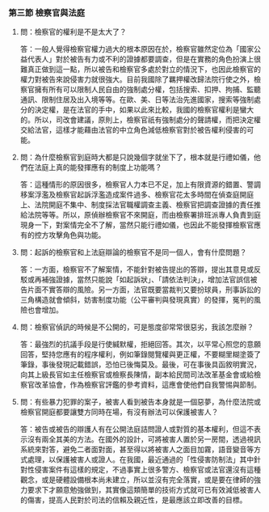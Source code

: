 ### 第三節 檢察官與法庭

1. 問：檢察官的權利是不是太大了？

   答：一般人覺得檢察官權力過大的根本原因在於，檢察官雖然定位為「國家公益代表人」對於被告有力或不利的證據都要調查，但是在實務的角色扮演上很難真正做到這一點，所以被告和檢察官多處於對立的情況下，也因此檢察官的權力對被告來說侵害力就很強大。目前我國除了羈押權改歸法院行使之外，檢察官擁有所有可以限制人民自由的強制處分權，包括搜索、扣押、拘捕、監聽通訊、限制住居及出入境等等。在歐、美、日等法治先進國家，搜索等強制處分的決定權，是在法官的手中，如果以此來比較，我國的檢察官權利是蠻大的。所以，司改會建議，原則上，檢察官祇有強制處分的聲請權，而把決定權交給法官，這樣才能藉由法官的中立角色減低檢察官對於被告權利侵害的可能。

2. 問：為什麼檢察官到庭時大都是只說幾個字就坐下了，根本就是行禮如儀，他們在法庭上真的能發揮應有的制度上功能嗎？

   答：這種情形的原因很多，檢察官人力本已不足，加上有限資源的錯置、警調移案浮濫及檢察官起訴浮濫造成案件過多、檢察官花太多時間在偵查庭開庭上、法院開庭不集中、制度採法官職權調查主義、檢察官把調查證據的責任推給法院等等。所以，原偵辦檢察官不來開庭，而由檢察署排班派專人負責到庭現身一下，對案情完全不了解，當然只能行禮如儀，也因此不能發揮檢察官應有的控方攻擊角色與功能。

3. 問：起訴的檢察官和上法庭辯論的檢察官不是同一個人，會有什麼問題？

   答：一方面，檢察官不了解案情，不能針對被告提出的答辯，提出其意見或反駁或再補強證據，當然只能說「如起訴狀」、「請依法判決」，增加法官誤信被告片面不實答辯的風險。另一方面，法官既要當裁判又要扮球員，刑事訴訟的三角構造就會傾斜，妨害制度功能（公平審判與發現真實）的發揮，冤判的風險也會增加。

4. 問：檢察官偵訊的時候是不公開的，可是態度卻常常很惡劣，我該怎麼辦？

   答：最強烈的抗議手段是行使緘默權，拒絕回答。其次，以平常心照您的意願回答，堅持您應有的程序權利，例如筆錄閱覽權與更正權，不要糊里糊塗簽了筆錄，事後發現記載錯誤，恐怕已後悔莫及。最後，可在事後具函敘明實況，向其上級長官如主任檢察官或檢察長陳情，副本給民間司法改革基金會或給檢察官改革協會，作為檢察官評鑑的參考資料，這應會使他們自我警惕與節制。

5. 問：有些暴力犯罪的案子，被害人看到被告本身就是一個惡夢，為什麼法院或檢察官開庭都要讓雙方同時在場，有沒有辦法可以保護被害人？

   答：被告或被告的辯護人有在公開法庭詰問證人或對質的基本權利，但這不表示沒有兩全其美的方法。在國外的設計，可將被害人置於另一房間，透過視訊系統來對答，避免二者面對面，甚至得以將被害人之面目加霧，語音變音等方式處理，以保護被害人或證人。在我國，最近通過的「性侵害防制法」其中針對性侵害案件有這樣的規定，不過事實上很多警方、檢察官或法官還沒有這種觀念，或是硬體設備根本尚未建立，所以並沒有完全落實，或是要在律師的強力要求下才願意勉強做到，其實像這類簡單的技術方式就可已有效減低被害人的傷害，提高人民對於司法的信賴及親近性，是最應該立即改善的目標。